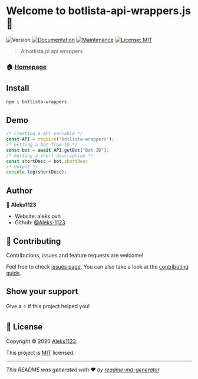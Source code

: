 # Welcome to botlista-api-wrappers.js 👋
![Version](https://img.shields.io/badge/version-1.0.0-blue.svg?cacheSeconds=2592000)
[![Documentation](https://img.shields.io/badge/documentation-yes-brightgreen.svg)](https://github.com/bl-devs/api-wrappers.js#readme)
[![Maintenance](https://img.shields.io/badge/Maintained%3F-yes-green.svg)](https://github.com/bl-devs/api-wrappers.js/graphs/commit-activity)
[![License: MIT](https://img.shields.io/github/license/Aleks-1123/botlista-wrapper)](https://github.com/bl-devs/api-wrappers.js/blob/master/LICENSE)

> A botlista.pl api wrappers

### 🏠 [Homepage](https://github.com/bl-devs/api-wrappers.js#readme)

## Install

```sh
npm i botlista-wrappers
```

## Demo

```javascript
/* Creating a API variable */
const API = require("botlista-wrappers");
/* Getting a bot from ID */
const bot = await API.getBot("Bot ID");
/* Getting a short description */
const shortDesc = bot.shortDesc
/* Output */
console.log(shortDesc);
```

## Author

👤 **Aleks1123**

* Website: aleks.ovh
* Github: [@Aleks-1123](https://github.com/Aleks-1123)

## 🤝 Contributing

Contributions, issues and feature requests are welcome!

Feel free to check [issues page](https://github.com/bl-devs/api-wrappers.js/issues). You can also take a look at the [contributing guide](https://github.com/bl-devs/api-wrappers.js/blob/master/CONTRIBUTING.md).

## Show your support

Give a ⭐️ if this project helped you!


## 📝 License

Copyright © 2020 [Aleks1123](https://github.com/Aleks-1123).

This project is [MIT](https://github.com/Aleks-1123/botlista-wrapper/blob/master/LICENSE) licensed.

***
_This README was generated with ❤️ by [readme-md-generator](https://github.com/kefranabg/readme-md-generator)_
